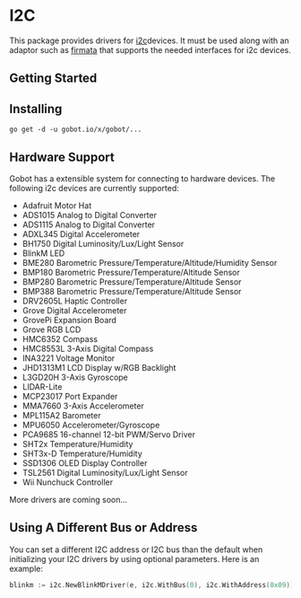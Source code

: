 # I2C

This package provides drivers for [i2c](https://en.wikipedia.org/wiki/I%C2%B2C)devices. It must be used along with an adaptor such as [firmata](https://gobot.io/x/gobot/platforms/firmata) that supports the needed interfaces for i2c devices.

## Getting Started

## Installing
```
go get -d -u gobot.io/x/gobot/...
```

## Hardware Support
Gobot has a extensible system for connecting to hardware devices. The following i2c devices are currently supported:

- Adafruit Motor Hat
- ADS1015 Analog to Digital Converter
- ADS1115 Analog to Digital Converter
- ADXL345 Digital Accelerometer
- BH1750 Digital Luminosity/Lux/Light Sensor
- BlinkM LED
- BME280 Barometric Pressure/Temperature/Altitude/Humidity Sensor
- BMP180 Barometric Pressure/Temperature/Altitude Sensor
- BMP280 Barometric Pressure/Temperature/Altitude Sensor
- BMP388 Barometric Pressure/Temperature/Altitude Sensor
- DRV2605L Haptic Controller
- Grove Digital Accelerometer
- GrovePi Expansion Board
- Grove RGB LCD
- HMC6352 Compass
- HMC8553L 3-Axis Digital Compass
- INA3221 Voltage Monitor
- JHD1313M1 LCD Display w/RGB Backlight
- L3GD20H 3-Axis Gyroscope
- LIDAR-Lite
- MCP23017 Port Expander
- MMA7660 3-Axis Accelerometer
- MPL115A2 Barometer
- MPU6050 Accelerometer/Gyroscope
- PCA9685 16-channel 12-bit PWM/Servo Driver
- SHT2x Temperature/Humidity
- SHT3x-D Temperature/Humidity
- SSD1306 OLED Display Controller
- TSL2561 Digital Luminosity/Lux/Light Sensor
- Wii Nunchuck Controller

More drivers are coming soon...

## Using A Different Bus or Address

You can set a different I2C address or I2C bus than the default when initializing your I2C drivers by using optional parameters. Here is an example:

```go
blinkm := i2c.NewBlinkMDriver(e, i2c.WithBus(0), i2c.WithAddress(0x09))
```
